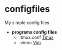 # configfiles

My simple config files

* **programs config files**
    * .tmux.conf [Tmux](https://tmux.github.io/)
    * .vimrc [Vim](http://www.vim.org/)

